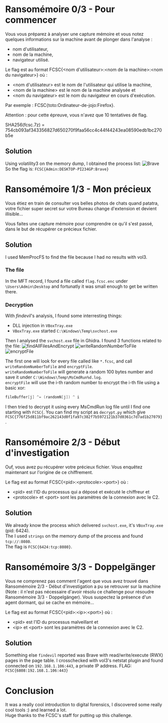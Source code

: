 # Ransomémoire 0/3 - Pour commencer

Vous vous préparez à analyser une capture mémoire et vous notez quelques informations sur la machine avant de plonger dans l'analyse :
- nom d'utilisateur,
- nom de la machine,
- navigateur utilisé.

Le flag est au format FCSC{\<nom d'utilisateur\>:\<nom de la machine\>:\<nom du navigateur\>} où :
- \<nom d'utilisateur\> est le nom de l'utilisateur qui utilise la machine,
- \<nom de la machine\> est le nom de la machine analysée et
- \<nom du navigateur\> est le nom du navigateur en cours d'exécution.

Par exemple : FCSC{toto:Ordinateur-de-jojo:Firefox}.

Attention : pour cette épreuve, vous n'avez que 10 tentatives de flag.

SHA256(fcsc.7z) = 754cb093af343356827d650270f9faa56cc4c44f44243ea08590edb1bc270b5e

## Solution
Using volatility3 on the memory dump, I obtained the process list:
![Brave](process_brave.jpg)
So the flag is: ```FCSC{Admin:DESKTOP-PI234GP:Brave}```

# Ransomémoire 1/3 - Mon précieux

Vous étiez en train de consulter vos belles photos de chats quand patatra, votre fichier super secret sur votre Bureau change d'extension et devient illisible...

Vous faites une capture mémoire pour comprendre ce qu'il s'est passé, dans le but de récupérer ce précieux fichier.

## Solution
I used MemProcFS to find the file because I had no results with vol3.
### The file
In the MFT record, I found a file called ```flag.fcsc.enc``` under ```\Users\Admin\Desktop``` and fortunatly it was small enough to get be written there.

### Decryption
With *findevil*'s analysis, I found some interresting things:
- DLL injection in ```VBoxTray.exe```
- ```VBoxTray.exe``` started ```C:\Windows\Temp\svchost.exe```

Then I analysed the ```svchost.exe``` file in Ghidra.
I found 3 functions related to the file:
![findAllFilesAndEncrypt](1_findAllFilesAndEncrypt.jpg)
![writeRandomNumberToFile](1_writeRandomNumberToFile.jpg)
![encryptFile](1_encryptFile.jpg)

The first one will look for every file called like ```*.fcsc```, and call ```writeRandomNumberToFile``` and ```encryptFile```.<br>
```writeRandomNumberToFile``` will generate a random 100 bytes number and save it under ```C:\Windows\Temp\MsCmdRun%d.log```.<br>
```encryptFile``` will use the i-th random number to encrypt the i-th file using a basic xor: 
```c
fileBuffer[j] ^= (randomN[j]) ^ i
```
I then tried to decrypt it using every MsCmdRun log file until I find one starting with ```FCSC{```. You can find my script as ```decrypt.py``` which give ```FCSC{776f25d811bf9ac262143d0f1fa97c382f7b5972121b37d0361c7d7ad1b27079}```.

# Ransomémoire 2/3 - Début d'investigation

Ouf, vous avez pu récupérer votre précieux fichier. Vous enquêtez maintenant sur l'origine de ce chiffrement.

Le flag est au format FCSC{\<pid\>:\<protocole\>:\<port\>} où :
- \<pid\> est l'ID du processus qui a déposé et exécuté le chiffreur et
- \<protocole\> et \<port\> sont les paramètres de la connexion avec le C2.

## Solution

We already know the process which delivered ```svchost.exe```, it's ```VBoxTray.exe``` (pid: 6424).<br>
The I used ```strings``` on the memory dump of the process and found ```tcp://:8080```.<br>
The flag is ```FCSC{6424:tcp:8080}```.

# Ransomémoire 3/3 - Doppelgänger

Vous ne comprenez pas comment l'agent que vous avez trouvé dans Ransomémoire 2/3 - Début d'investigation a pu se retrouver sur la machine (Note : il n'est pas nécessaire d'avoir résolu ce challenge pour résoudre Ransomémoire 3/3 - Doppelgänger). Vous suspectez la présence d'un agent dormant, qui se cache en mémoire...

Le flag est au format FCSC{\<pid\>:\<ip\>:\<port\>} où :
- \<pid\> est l'ID du processus malveillant et
- \<ip\> et \<port\> sont les paramètres de la connexion avec le C2.

## Solution

Something else ```findevil``` reported was Brave with read/write/execute (RWX) pages in the page table.
I crosschecked with vol3's netstat plugin and found connected on ```192.168.1.106:443```, a private IP address.
FLAG: ```FCSC{6808:192.168.1.106:443}``` 

# Conclusion

It was a really cool introduction to digital forensics, I discovered some really cool tools :) and learned a lot.<br>
Huge thanks to the FCSC's staff for putting up this challenge.  